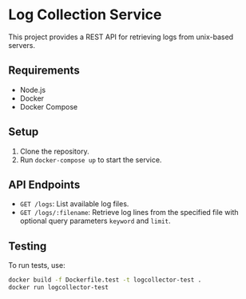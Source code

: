 # Log Collection Service

This project provides a REST API for retrieving logs from unix-based servers.

## Requirements

- Node.js
- Docker
- Docker Compose

## Setup

1. Clone the repository.
2. Run `docker-compose up` to start the service.

## API Endpoints

- `GET /logs`: List available log files.
- `GET /logs/:filename`: Retrieve log lines from the specified file with optional query parameters `keyword` and `limit`.

## Testing

To run tests, use:
```sh
docker build -f Dockerfile.test -t logcollector-test .
docker run logcollector-test
```
